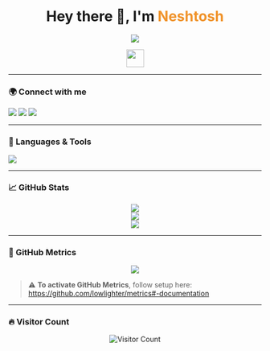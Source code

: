 <h1 align="center">
  Hey there 👋, I'm <span style="color:#f0932b;">Neshtosh</span>
</h1>

<p align="center">
  <img src="https://readme-typing-svg.herokuapp.com/?lines=Passionate+Developer;Always+learning+new+tech;Coding+my+ideas+to+life;&center=true&width=500&height=45">
</p>

<p align="center">
  <img src="https://media.giphy.com/media/hvRJCLFzcasrR4ia7z/giphy.gif" width="35px">
</p>

---

### 🌍 Connect with me

<p align="left">
  <a href="https://twitter.com/neshtosh" target="_blank"><img src="https://img.shields.io/badge/Twitter-%231DA1F2.svg?style=for-the-badge&logo=Twitter&logoColor=white"/></a>
  <a href="mailto:neshtosh@example.com"><img src="https://img.shields.io/badge/Email-D14836?style=for-the-badge&logo=gmail&logoColor=white"/></a>
  <a href="https://linkedin.com/in/neshtosh" target="_blank"><img src="https://img.shields.io/badge/LinkedIn-%230077B5.svg?style=for-the-badge&logo=linkedin&logoColor=white"/></a>
</p>

---

### 🧰 Languages & Tools

<p align="left">
  <img src="https://skillicons.dev/icons?i=js,ts,react,nextjs,nodejs,express,mongodb,html,css,tailwind,figma,vscode,github,python" />
</p>

---

### 📈 GitHub Stats

<p align="center">
  <img src="https://github-readme-streak-stats.herokuapp.com?user=neshtosh&theme=tokyonight&hide_border=true" />
  <br />
  <img src="https://github-readme-stats.vercel.app/api?username=neshtosh&show_icons=true&theme=tokyonight&hide_border=true&count_private=true&include_all_commits=true" />
  <br />
  <img src="https://github-readme-stats.vercel.app/api/top-langs/?username=neshtosh&layout=compact&theme=tokyonight&hide_border=true" />
</p>

---

### 🧠 GitHub Metrics

<p align="center">
  <img src="https://raw.githubusercontent.com/neshtosh/neshtosh/main/github-metrics.svg" />
</p>

> ⚠️ **To activate GitHub Metrics**, follow setup here:  
> https://github.com/lowlighter/metrics#-documentation

---

### 🔥 Visitor Count

<p align="center">
  <img src="https://komarev.com/ghpvc/?username=neshtosh&style=flat-square&color=brightgreen" alt="Visitor Count" />
</p>
